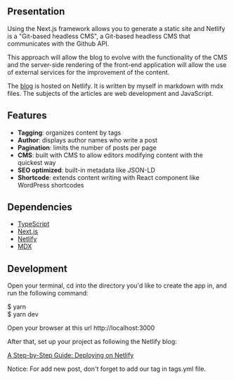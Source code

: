 
## Presentation 

Using the Next.js framework allows you to generate a static site and Netlify is a "Git-based headless CMS", a Git-based headless CMS that communicates with the Github API.

This approach will allow the blog to evolve with the functionality of the CMS and the server-side rendering of the front-end application will allow the use of external services for the improvement of the content.

The [blog](https://blog.httpswebsite.xyz) is hosted on Netlify. It is written by myself in markdown with mdx files. The subjects of the articles are web development and JavaScript.

## Features

- **Tagging**: organizes content by tags
- **Author**: displays author names who write a post
- **Pagination**: limits the number of posts per page
- **CMS**: built with CMS to allow editors modifying content with the quickest way
- **SEO optimized**: built-in metadata like JSON-LD
- **Shortcode**: extends content writing with React component like WordPress shortcodes

## Dependencies

- [TypeScript](https://www.typescriptlang.org/)
- [Next.js](https://nextjs.org/)
- [Netlify](https://www.netlify.com/)
- [MDX](https://mdxjs.com/)


## Development 

Open your terminal, cd into the directory you'd like to create the app in, and run the following command:  

$ yarn  
$ yarn dev 
 
Open your browser at this url http://localhost:3000 

After that, set up your project as following the Netlify blog:

[A Step-by-Step Guide: Deploying on Netlify](https://www.netlify.com/blog/2016/09/29/a-step-by-step-guide-deploying-on-netlify/)

Notice: For add new post, don't forget to add our tag in tags.yml file.